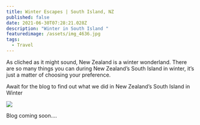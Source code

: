 ```yaml
---
title: Winter Escapes | South Island, NZ
published: false
date: 2021-06-30T07:28:21.028Z
description: "Winter in South Island "
featuredimage: /assets/img_4636.jpg
tags:
  - Travel
---
```

As cliched as it might sound, New Zealand is a winter wonderland. There are so many things you can during New Zealand’s South Island in winter, it’s just a matter of choosing your preference.

Await for the blog to find out what we did in New Zealand’s South Island in Winter

![](/assets/img_4687.jpg)

Blog coming soon....